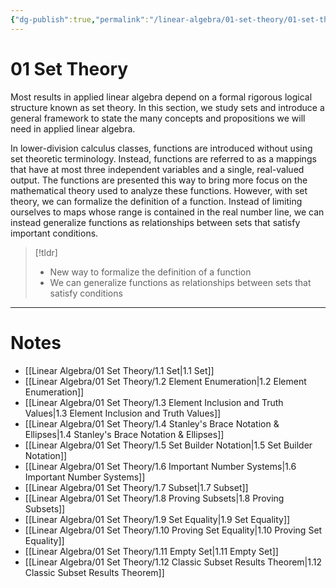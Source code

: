 ```yaml
---
{"dg-publish":true,"permalink":"/linear-algebra/01-set-theory/01-set-theory/","tags":["MOC"]}
---
```


# 01 Set Theory
Most results in applied linear algebra depend on a formal rigorous logical structure known as set theory. In this section, we study sets and introduce a general framework to state the many concepts and propositions we will need in applied linear algebra.

In lower-division calculus classes, functions are introduced without using set theoretic terminology. Instead, functions are referred to as a mappings that have at most three independent variables and a single, real-valued output. The functions are presented this way to bring more focus on the mathematical theory used to analyze these functions. However, with set theory, we can formalize the definition of a function. Instead of limiting ourselves to maps whose range is contained in the real number line, we can instead generalize functions as relationships between sets that satisfy important conditions.

> [!tldr] 
> - New way to formalize the definition of a function
> - We can generalize functions as relationships between sets that satisfy conditions

---
# Notes

- [[Linear Algebra/01 Set Theory/1.1 Set\|1.1 Set]]
- [[Linear Algebra/01 Set Theory/1.2 Element Enumeration\|1.2 Element Enumeration]]
- [[Linear Algebra/01 Set Theory/1.3 Element Inclusion and Truth Values\|1.3 Element Inclusion and Truth Values]]
- [[Linear Algebra/01 Set Theory/1.4 Stanley's Brace Notation & Ellipses\|1.4 Stanley's Brace Notation & Ellipses]]
- [[Linear Algebra/01 Set Theory/1.5 Set Builder Notation\|1.5 Set Builder Notation]]
- [[Linear Algebra/01 Set Theory/1.6 Important Number Systems\|1.6 Important Number Systems]]
- [[Linear Algebra/01 Set Theory/1.7 Subset\|1.7 Subset]]
- [[Linear Algebra/01 Set Theory/1.8 Proving Subsets\|1.8 Proving Subsets]]
- [[Linear Algebra/01 Set Theory/1.9 Set Equality\|1.9 Set Equality]]
- [[Linear Algebra/01 Set Theory/1.10 Proving Set Equality\|1.10 Proving Set Equality]]
- [[Linear Algebra/01 Set Theory/1.11 Empty Set\|1.11 Empty Set]]
- [[Linear Algebra/01 Set Theory/1.12 Classic Subset Results Theorem\|1.12 Classic Subset Results Theorem]]

